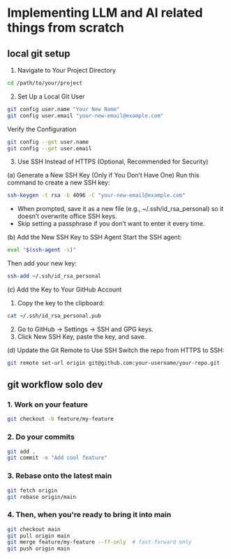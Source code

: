 # Implementing LLM and AI related things from scratch


## local git setup
1. Navigate to Your Project Directory
```sh
cd /path/to/your/project
```
2. Set Up a Local Git User
```sh
git config user.name "Your New Name"
git config user.email "your-new-email@example.com"
```
Verify the Configuration
```sh
git config --get user.name
git config --get user.email
```

3. Use SSH Instead of HTTPS (Optional, Recommended for Security)

(a) Generate a New SSH Key (Only if You Don’t Have One)
Run this command to create a new SSH key:

```sh
ssh-keygen -t rsa -b 4096 -C "your-new-email@example.com"
```
- When prompted, save it as a new file (e.g., ~/.ssh/id_rsa_personal) so it doesn’t overwrite office SSH keys.
- Skip setting a passphrase if you don’t want to enter it every time.

(b) Add the New SSH Key to SSH Agent
Start the SSH agent:
```sh
eval "$(ssh-agent -s)"
```
Then add your new key:
```sh
ssh-add ~/.ssh/id_rsa_personal
```
(c) Add the Key to Your GitHub Account
1. Copy the key to the clipboard:
```sh
cat ~/.ssh/id_rsa_personal.pub
```
2. Go to GitHub → Settings → SSH and GPG keys.
3. Click New SSH Key, paste the key, and save.

(d) Update the Git Remote to Use SSH
Switch the repo from HTTPS to SSH:

```sh
git remote set-url origin git@github.com:your-username/your-repo.git
```

## git workflow solo dev

### 1. Work on your feature
```sh
git checkout -b feature/my-feature
```
### 2. Do your commits
```sh
git add .
git commit -m "Add cool feature"
```
### 3. Rebase onto the latest main
```sh
git fetch origin
git rebase origin/main
```

### 4. Then, when you're ready to bring it into main  
```sh
git checkout main
git pull origin main
git merge feature/my-feature --ff-only  # fast-forward only
git push origin main
```